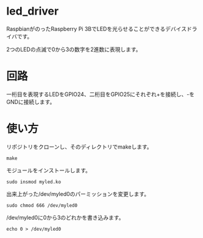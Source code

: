 # led_driver
RaspbianがのったRaspberry Pi 3BでLEDを光らせることができるデバイスドライバです。

2つのLEDの点滅で0から3の数字を2進数に表現します。

# 回路
一桁目を表現するLEDをGPIO24、二桁目をGPIO25にそれぞれ+を接続し、-をGNDに接続します。

# 使い方
リポジトリをクローンし、そのディレクトリでmakeします。
```
make
```
モジュールをインストールします。
```
sudo insmod myled.ko
```
出来上がった/dev/myled0のパーミッションを変更します。
```
sudo chmod 666 /dev/myled0
```
/dev/myled0に0から3のどれかを書き込みます。
```
echo 0 > /dev/myled0
```

